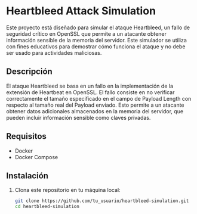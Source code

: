 # Heartbleed Attack Simulation

Este proyecto está diseñado para simular el ataque Heartbleed, un fallo de seguridad crítico en OpenSSL que permite a un atacante obtener información sensible de la memoria del servidor. Este simulador se utiliza con fines educativos para demostrar cómo funciona el ataque y no debe ser usado para actividades maliciosas.

## Descripción

El ataque Heartbleed se basa en un fallo en la implementación de la extensión de Heartbeat en OpenSSL. El fallo consiste en no verificar correctamente el tamaño especificado en el campo de Payload Length con respecto al tamaño real del Payload enviado. Esto permite a un atacante obtener datos adicionales almacenados en la memoria del servidor, que pueden incluir información sensible como claves privadas.

## Requisitos

- Docker
- Docker Compose

## Instalación

1. Clona este repositorio en tu máquina local:

   ```bash
   git clone https://github.com/tu_usuario/heartbleed-simulation.git
   cd heartbleed-simulation
